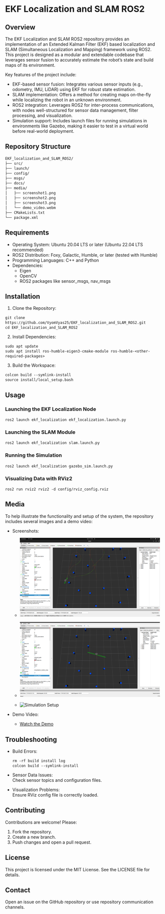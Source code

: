 # EKF Localization and SLAM ROS2

## Overview
The EKF Localization and SLAM ROS2 repository provides an implementation of an Extended Kalman Filter (EKF) based localization and SLAM (Simultaneous Localization and Mapping) framework using ROS2. This project is designed as a modular and extendable codebase that leverages sensor fusion to accurately estimate the robot’s state and build maps of its environment.

Key features of the project include:
- EKF-based sensor fusion: Integrates various sensor inputs (e.g., odometry, IMU, LiDAR) using EKF for robust state estimation.
- SLAM implementation: Offers a method for creating maps on-the-fly while localizing the robot in an unknown environment.
- ROS2 integration: Leverages ROS2 for inter-process communications, with nodes well-structured for sensor data management, filter processing, and visualization.
- Simulation support: Includes launch files for running simulations in environments like Gazebo, making it easier to test in a virtual world before real-world deployment.

## Repository Structure
```
EKF_localization_and_SLAM_ROS2/
├── src/
├── launch/
├── config/
├── msgs/
├── docs/
├── media/
│   ├── screenshot1.png
│   ├── screenshot2.png
│   ├── screenshot3.png
│   └── demo_video.webm
├── CMakeLists.txt
└── package.xml
```

## Requirements
- Operating System: Ubuntu 20.04 LTS or later (Ubuntu 22.04 LTS recommended)
- ROS2 Distribution: Foxy, Galactic, Humble, or later (tested with Humble)
- Programming Languages: C++ and Python
- Dependencies:
  - Eigen
  - OpenCV
  - ROS2 packages like sensor_msgs, nav_msgs

## Installation

1. Clone the Repository:
```
git clone https://github.com/VyomVyas25/EKF_localization_and_SLAM_ROS2.git
cd EKF_localization_and_SLAM_ROS2
```

2. Install Dependencies:
```
sudo apt update
sudo apt install ros-humble-eigen3-cmake-module ros-humble-<other-required-packages>
```

3. Build the Workspace:
```
colcon build --symlink-install
source install/local_setup.bash
```

## Usage

### Launching the EKF Localization Node
```
ros2 launch ekf_localization ekf_localization.launch.py
```

### Launching the SLAM Module
```
ros2 launch ekf_localization slam.launch.py
```

### Running the Simulation
```
ros2 launch ekf_localization gazebo_sim.launch.py
```

### Visualizing Data with RViz2
```
ros2 run rviz2 rviz2 -d config/rviz_config.rviz
```

## Media

To help illustrate the functionality and setup of the system, the repository includes several images and a demo video:

- Screenshots:  
  - ![EKF and SLAM Workflow](media/screenshot1.png)

  - ![RViz Visualization](media/screenshot2.png)  
  - ![Simulation Setup](media/screenshot3.png)  

- Demo Video:  
  - [Watch the Demo](media/demo_video.webm)

## Troubleshooting

- Build Errors:  
  ```
  rm -rf build install log
  colcon build --symlink-install
  ```

- Sensor Data Issues:  
  Check sensor topics and configuration files.

- Visualization Problems:  
  Ensure RViz config file is correctly loaded.

## Contributing

Contributions are welcome! Please:
1. Fork the repository.
2. Create a new branch.
3. Push changes and open a pull request.

## License

This project is licensed under the MIT License. See the LICENSE file for details.

## Contact

Open an issue on the GitHub repository or use repository communication channels.
